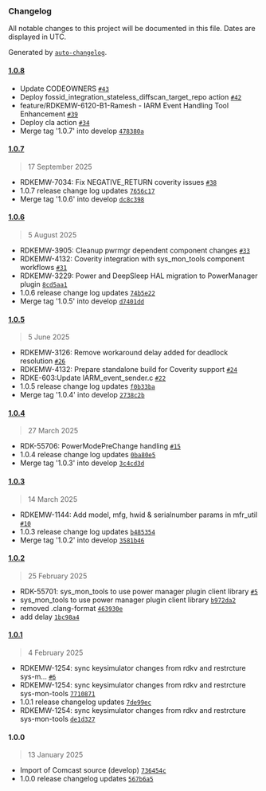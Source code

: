 ### Changelog

All notable changes to this project will be documented in this file. Dates are displayed in UTC.

Generated by [`auto-changelog`](https://github.com/CookPete/auto-changelog).

#### [1.0.8](https://github.com/rdkcentral/sys_mon_tools/compare/1.0.7...1.0.8)

- Update CODEOWNERS [`#43`](https://github.com/rdkcentral/sys_mon_tools/pull/43)
- Deploy fossid_integration_stateless_diffscan_target_repo action [`#42`](https://github.com/rdkcentral/sys_mon_tools/pull/42)
- feature/RDKEMW-6120-B1-Ramesh - IARM Event Handling Tool Enhancement [`#39`](https://github.com/rdkcentral/sys_mon_tools/pull/39)
- Deploy cla action [`#34`](https://github.com/rdkcentral/sys_mon_tools/pull/34)
- Merge tag '1.0.7' into develop [`478380a`](https://github.com/rdkcentral/sys_mon_tools/commit/478380a1e4d02079616aebdc3de8fbf85987ad86)

#### [1.0.7](https://github.com/rdkcentral/sys_mon_tools/compare/1.0.6...1.0.7)

> 17 September 2025

- RDKEMW-7034: Fix NEGATIVE_RETURN coverity issues [`#38`](https://github.com/rdkcentral/sys_mon_tools/pull/38)
- 1.0.7 release change log updates [`7656c17`](https://github.com/rdkcentral/sys_mon_tools/commit/7656c173e76160b4fa61ceb1a2c26bec1405103b)
- Merge tag '1.0.6' into develop [`dc8c398`](https://github.com/rdkcentral/sys_mon_tools/commit/dc8c39868fadfd6d6c5fbeb29c533db1e2fb44f7)

#### [1.0.6](https://github.com/rdkcentral/sys_mon_tools/compare/1.0.5...1.0.6)

> 5 August 2025

- RDKEMW-3905: Cleanup pwrmgr dependent component changes [`#33`](https://github.com/rdkcentral/sys_mon_tools/pull/33)
- RDKEMW-4132: Coverity integration with sys_mon_tools component workflows [`#31`](https://github.com/rdkcentral/sys_mon_tools/pull/31)
- RDKEMW-3229: Power and DeepSleep HAL migration to PowerManager plugin [`8cd5aa1`](https://github.com/rdkcentral/sys_mon_tools/commit/8cd5aa1ee9eb8cb7921c0342f0863032b319a3a6)
- 1.0.6 release change log updates [`74b5e22`](https://github.com/rdkcentral/sys_mon_tools/commit/74b5e22fa6734bf33bee3f8d266ee7b44880a410)
- Merge tag '1.0.5' into develop [`d7401dd`](https://github.com/rdkcentral/sys_mon_tools/commit/d7401dde21b166c85dc84c7da8873b71eede302b)

#### [1.0.5](https://github.com/rdkcentral/sys_mon_tools/compare/1.0.4...1.0.5)

> 5 June 2025

- RDKEMW-3126: Remove workaround delay added for deadlock resolution [`#26`](https://github.com/rdkcentral/sys_mon_tools/pull/26)
- RDKEMW-4132: Prepare standalone build for Coverity support [`#24`](https://github.com/rdkcentral/sys_mon_tools/pull/24)
- RDKE-603:Update IARM_event_sender.c [`#22`](https://github.com/rdkcentral/sys_mon_tools/pull/22)
- 1.0.5 release change log updates [`f0b33ba`](https://github.com/rdkcentral/sys_mon_tools/commit/f0b33baa8c76bc8cfa8ce12d0105cd6cc3d144eb)
- Merge tag '1.0.4' into develop [`2738c2b`](https://github.com/rdkcentral/sys_mon_tools/commit/2738c2b1f8978301f3dc49ea2758918c394af9e9)

#### [1.0.4](https://github.com/rdkcentral/sys_mon_tools/compare/1.0.3...1.0.4)

> 27 March 2025

- RDK-55706: PowerModePreChange handling [`#15`](https://github.com/rdkcentral/sys_mon_tools/pull/15)
- 1.0.4 release change log updates [`0ba80e5`](https://github.com/rdkcentral/sys_mon_tools/commit/0ba80e5d091c3eb9984a5188b0a0ae1965716c16)
- Merge tag '1.0.3' into develop [`3c4cd3d`](https://github.com/rdkcentral/sys_mon_tools/commit/3c4cd3d72b7903864f163cc5326d6c240bd135ea)

#### [1.0.3](https://github.com/rdkcentral/sys_mon_tools/compare/1.0.2...1.0.3)

> 14 March 2025

- RDKEMW-1144: Add model, mfg, hwid & serialnumber params in mfr_util [`#10`](https://github.com/rdkcentral/sys_mon_tools/pull/10)
- 1.0.3 release change log updates [`b485354`](https://github.com/rdkcentral/sys_mon_tools/commit/b485354534f5ee8f3eaa1f0d403140414e5351de)
- Merge tag '1.0.2' into develop [`3581b46`](https://github.com/rdkcentral/sys_mon_tools/commit/3581b46cfb6551e0624063971fe37a0deb7d15ea)

#### [1.0.2](https://github.com/rdkcentral/sys_mon_tools/compare/1.0.1...1.0.2)

> 25 February 2025

- RDK-55701: sys_mon_tools to use power manager plugin client library [`#5`](https://github.com/rdkcentral/sys_mon_tools/pull/5)
- sys_mon_tools to use power manager plugin client library [`b972da2`](https://github.com/rdkcentral/sys_mon_tools/commit/b972da28c3873d72c36e9f7868a8a347b0f58639)
- removed .clang-format [`463930e`](https://github.com/rdkcentral/sys_mon_tools/commit/463930e114b307f26d65bb473f34ad10901f1220)
- add delay [`1bc98a4`](https://github.com/rdkcentral/sys_mon_tools/commit/1bc98a407264fbd6c8b732c0336890c430e56783)

#### [1.0.1](https://github.com/rdkcentral/sys_mon_tools/compare/1.0.0...1.0.1)

> 4 February 2025

- RDKEMW-1254: sync keysimulator changes from rdkv and restrcture sys-m… [`#6`](https://github.com/rdkcentral/sys_mon_tools/pull/6)
- RDKEMW-1254: sync keysimulator changes from rdkv and restrcture sys-mon-tools [`7710871`](https://github.com/rdkcentral/sys_mon_tools/commit/7710871c36c2118643049b096b0e8048de25631c)
- 1.0.1 release changelog updates [`7de99ec`](https://github.com/rdkcentral/sys_mon_tools/commit/7de99ecef2064d6604b77d787ead28a0fb79846d)
- RDKEMW-1254: sync keysimulator changes from rdkv and restrcture sys-mon-tools [`de1d327`](https://github.com/rdkcentral/sys_mon_tools/commit/de1d3277b80a7d69979d5c8f52afb8f186123918)

#### 1.0.0

> 13 January 2025

- Import of Comcast source (develop) [`736454c`](https://github.com/rdkcentral/sys_mon_tools/commit/736454ca373a3865d18d1ad4bce2250f63991eba)
- 1.0.0 release changelog updates [`567b6a5`](https://github.com/rdkcentral/sys_mon_tools/commit/567b6a59a27755767d0cfed949503afd1ec7eb16)
